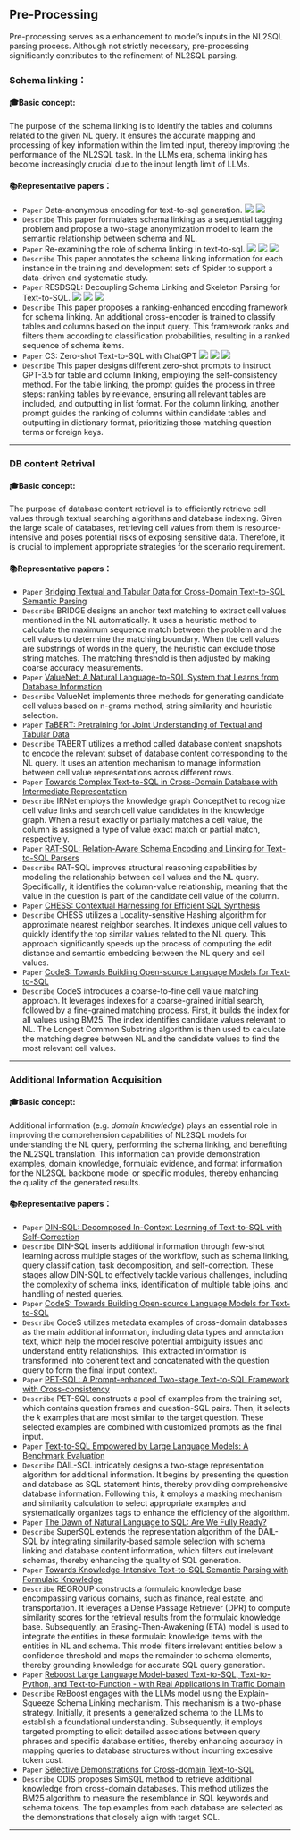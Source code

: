 ## Pre-Processing
Pre-processing serves as a enhancement to model’s inputs in the NL2SQL parsing process. Although not strictly necessary, pre-processing significantly contributes to the refinement of
NL2SQL parsing.
### Schema linking：
#### 🎓Basic concept:
The purpose of the schema linking is to identify the tables and columns related to the given NL query. 
It ensures the accurate mapping and processing of key information within the limited input, thereby improving the performance of the NL2SQL task.
In the LLMs era, schema linking has become increasingly crucial due to the input length limit of LLMs. 
#### 📚Representative papers：
+ `Paper` Data-anonymous encoding for text-to-sql generation. <img src="https://img.shields.io/badge/ACL'2019-9cf"> [<img src="https://img.shields.io/badge/Paper-grey">](https://aclanthology.org/D19-1543/) 
+ `Describe` This paper formulates schema linking as a sequential tagging problem and propose a two-stage anonymization model to learn the semantic relationship between schema and NL. 
+ `Paper` Re-examining the role of schema linking in text-to-sql. <img src="https://img.shields.io/badge/EMNLP'2020-orange"> [<img src="https://img.shields.io/badge/Paper-grey">](https://aclanthology.org/2020.emnlp-main.564/) 
[<img src="https://img.shields.io/badge/Code-grey">](https://github.com/WING-NUS/slsql)
+ `Describe` This paper  annotates the schema linking information for each instance in the training and development sets of Spider to support a data-driven and systematic study. 
+ `Paper` RESDSQL: Decoupling Schema Linking and Skeleton Parsing for Text-to-SQL. <img src="https://img.shields.io/badge/AAAI'2023-cyan"> [<img src="https://img.shields.io/badge/Paper-grey">](https://arxiv.org/abs/2302.05965) [<img src="https://img.shields.io/badge/Code-grey">](https://github.com/RUCKBReasoning/RESDSQL) 
+ `Describe` This paper proposes a ranking-enhanced encoding framework for schema linking. An additional cross-encoder is trained to classify tables and columns based on the input query. This framework ranks and filters them according to classification probabilities, resulting in a ranked sequence of schema items.
+ `Paper` C3: Zero-shot Text-to-SQL with ChatGPT <img src="https://img.shields.io/badge/arXiv'2023-purple"> [<img src="https://img.shields.io/badge/Paper-grey">](https://arxiv.org/abs/2307.07306) [<img src="https://img.shields.io/badge/Code-grey">](https://github.com/bigbigwatermalon/C3SQL) 
+ `Describe` This paper designs different zero-shot prompts to instruct GPT-3.5 for table and column linking, employing the self-consistency method. For the table linking, the prompt guides the process in three steps: ranking tables by relevance, ensuring all relevant tables are included, and outputting in list format. For the column linking, another prompt guides the ranking of columns within candidate tables and outputting in dictionary format, prioritizing those matching question terms or foreign keys. 
---
### DB content Retrival
#### 🎓Basic concept:
The purpose of database content retrieval is to efficiently retrieve cell values through textual searching algorithms and database indexing. Given the large scale of databases, retrieving cell values from them is resource-intensive and poses potential risks of exposing sensitive data. Therefore, it is crucial to implement appropriate strategies for the scenario requirement. 
#### 📚Representative papers：
+ `Paper` [Bridging Textual and Tabular Data for Cross-Domain Text-to-SQL Semantic Parsing](https://arxiv.org/pdf/2012.12627) 
+ `Describe` BRIDGE designs an anchor text matching to extract cell values mentioned in the NL automatically. It uses a heuristic method to calculate the maximum sequence match between the problem and the cell values to determine the matching boundary. When the cell values are substrings of words in the query, the heuristic can exclude those string matches. The matching threshold is then adjusted by making coarse accuracy measurements.
+ `Paper` [ValueNet: A Natural Language-to-SQL System that Learns from Database Information](https://ieeexplore.ieee.org/stamp/stamp.jsp?arnumber=9458778&casa_token=UWDqhoU2Wb0AAAAA:QetXS1rDu1qXExZJa6cKotIE5YXzHG-YwWyRNuhdaqwaRnB-Wj_S8MuypI--RIcF9oHb5a7pz1IR8h0&tag=1)
+ `Describe` ValueNet implements three methods for generating candidate cell values based on n-grams method, string similarity and heuristic selection.
+ `Paper` [TaBERT: Pretraining for Joint Understanding of Textual and Tabular Data](https://arxiv.org/pdf/2005.08314)
+ `Describe` TABERT utilizes a method called database content snapshots to encode the relevant subset of database content corresponding to the NL query. It uses an attention mechanism to manage information between cell value representations across different rows.
+ `Paper` [Towards Complex Text-to-SQL in Cross-Domain Database with Intermediate Representation](https://arxiv.org/pdf/1905.08205)
+ `Describe` IRNet employs the knowledge graph ConceptNet to recognize cell value links and search cell value candidates in the knowledge graph. When a result exactly or partially matches a cell value, the column is assigned a type of value exact match or partial match, respectively.
+ `Paper` [RAT-SQL: Relation-Aware Schema Encoding and Linking for Text-to-SQL Parsers](https://arxiv.org/pdf/1911.04942)
+ `Describe` RAT-SQL improves structural reasoning capabilities by modeling the relationship between cell values and the NL query. Specifically, it identifies the column-value relationship, meaning that the value in the question is part of the candidate cell value of the column. 
+ `Paper` [CHESS: Contextual Harnessing for Efficient SQL Synthesis](https://arxiv.org/pdf/2405.16755)
+ `Describe` CHESS utilizes a Locality-sensitive Hashing algorithm for approximate nearest neighbor searches. It indexes unique cell values to quickly identify the top similar values related to the NL query. This approach significantly speeds up the process of computing the edit distance and semantic embedding between the NL query and cell values.
+ `Paper` [CodeS: Towards Building Open-source Language Models for Text-to-SQL](https://dl.acm.org/doi/abs/10.1145/3654930)
+ `Describe` CodeS introduces a coarse-to-fine cell value matching approach. It leverages indexes for a coarse-grained initial search, followed by a fine-grained matching process. First, it builds the index for all values using BM25. The index identifies candidate values relevant to NL. The Longest Common Substring algorithm is then used to calculate the matching degree between NL and the candidate values to find the most relevant cell values.
---
### Additional Information Acquisition
#### 🎓Basic concept:
Additional information (e.g. *domain knowledge*) plays an essential role in improving the comprehension capabilities of NL2SQL models for understanding the NL query, performing the schema linking, and benefiting the NL2SQL translation. This information can provide demonstration examples, domain knowledge, formulaic evidence, and format information for the NL2SQL backbone model or specific modules, thereby enhancing the quality of the generated results.
#### 📚Representative papers：
+ `Paper` [DIN-SQL: Decomposed In-Context Learning of Text-to-SQL with Self-Correction](https://arxiv.org/pdf/2304.11015v3.pdf)
+ `Describe` DIN-SQL inserts additional information through few-shot learning across multiple stages of the workflow, such as schema linking, query classification, task decomposition, and self-correction. These stages allow DIN-SQL to effectively tackle various challenges, including the complexity of schema links, identification of multiple table joins, and handling of nested queries.
+ `Paper` [CodeS: Towards Building Open-source Language Models for Text-to-SQL](https://dl.acm.org/doi/abs/10.1145/3654930)
+ `Describe` CodeS utilizes metadata examples of cross-domain databases as the main additional information, including data types and annotation text, which help the model resolve potential ambiguity issues and understand entity relationships. This extracted information is transformed into coherent text and concatenated with the question query to form the final input context.
+ `Paper` [PET-SQL: A Prompt-enhanced Two-stage Text-to-SQL Framework with Cross-consistency](https://arxiv.org/pdf/2403.09732)
+ `Describe` PET-SQL constructs a pool of examples from the training set, which contains question frames and question-SQL pairs. Then, it selects the $k$ examples that are most similar to the target question.  These selected examples are combined with customized prompts as the final input.
+ `Paper` [Text-to-SQL Empowered by Large Language Models: A Benchmark Evaluation](https://arxiv.org/pdf/2308.15363v4.pdf)
+ `Describe` DAIL-SQL intricately designs a two-stage representation algorithm for additional information. It begins by presenting the question and database as SQL statement hints, thereby providing comprehensive database information. Following this, it employs a masking mechanism and similarity calculation to select appropriate examples and systematically organizes tags to enhance the efficiency of the algorithm. 
+ `Paper` [The Dawn of Natural Language to SQL: Are We Fully Ready?](https://arxiv.org/pdf/2308.15363v4.pdf)
+ `Describe` SuperSQL extends the representation algorithm of the DAIL-SQL by integrating similarity-based sample selection with schema linking and database content information, which filters out irrelevant schemas, thereby enhancing the quality of SQL generation.
+ `Paper` [Towards Knowledge-Intensive Text-to-SQL Semantic Parsing with Formulaic Knowledge](https://arxiv.org/pdf/2301.01067)
+ `Describe` REGROUP constructs a formulaic knowledge base encompassing various domains, such as finance, real estate, and transportation.  It leverages a Dense Passage Retriever (DPR) to compute similarity scores for the retrieval results from the formulaic knowledge base.  Subsequently, an Erasing-Then-Awakening (ETA) model is used to integrate the entities in these formulaic knowledge items with the entities in NL and schema. This model filters irrelevant entities below a confidence threshold and maps the remainder to schema elements, thereby grounding knowledge for accurate SQL query generation.
+ `Paper` [Reboost Large Language Model-based Text-to-SQL, Text-to-Python, and Text-to-Function - with Real Applications in Traffic Domain](https://arxiv.org/pdf/2310.18752)
+ `Describe` ReBoost engages with the LLMs model using the Explain-Squeeze Schema Linking mechanism. This mechanism is a two-phase strategy. Initially, it presents a generalized schema to the LLMs to establish a foundational understanding. Subsequently, it employs targeted prompting to elicit detailed associations between query phrases and specific database entities, thereby enhancing accuracy in mapping queries to database structures.without incurring excessive token cost.
+ `Paper` [Selective Demonstrations for Cross-domain Text-to-SQL](https://arxiv.org/pdf/2310.06302)
+ `Describe` ODIS proposes SimSQL method to retrieve additional knowledge from cross-domain databases. This method utilizes the BM25 algorithm to measure the resemblance in SQL keywords and schema tokens.  The top examples from each database are selected as the demonstrations that closely align with target SQL.
---
